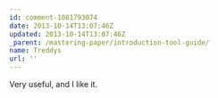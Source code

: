 ```yaml
---
id: comment-1081793074
date: 2013-10-14T13:07:46Z
updated: 2013-10-14T13:07:46Z
_parent: /mastering-paper/introduction-tool-guide/
name: Treddys
url: ''
---
```


Very useful, and I like it.
